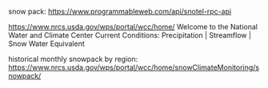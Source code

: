 
snow pack: https://www.programmableweb.com/api/snotel-rpc-api


https://www.nrcs.usda.gov/wps/portal/wcc/home/
Welcome to the National Water and Climate Center
Current Conditions:  Precipitation | Streamflow | Snow Water Equivalent

historical monthly snowpack by region: https://www.nrcs.usda.gov/wps/portal/wcc/home/snowClimateMonitoring/snowpack/


